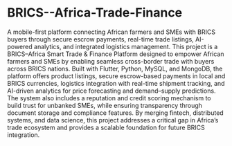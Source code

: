 # BRICS--Africa-Trade-Finance
A mobile-first platform connecting African farmers and SMEs with BRICS buyers through secure escrow payments, real-time trade listings, AI-powered analytics, and integrated logistics management.
This project is a BRICS–Africa Smart Trade & Finance Platform designed to empower African farmers and SMEs by enabling seamless cross-border trade with buyers across BRICS nations. Built with Flutter, Python, MySQL, and MongoDB, the platform offers product listings, secure escrow-based payments in local and BRICS currencies, logistics integration with real-time shipment tracking, and AI-driven analytics for price forecasting and demand–supply predictions. The system also includes a reputation and credit scoring mechanism to build trust for unbanked SMEs, while ensuring transparency through document storage and compliance features. By merging fintech, distributed systems, and data science, this project addresses a critical gap in Africa’s trade ecosystem and provides a scalable foundation for future BRICS integration.
